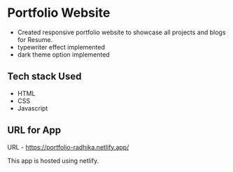# Portfolio Website

- Created responsive portfolio website to showcase all projects and blogs for Resume.
- typewriter effect implemented
- dark theme option implemented

## Tech stack Used

- HTML
- CSS
- Javascript

## URL for App

URL - https://portfolio-radhika.netlify.app/

This app is hosted using netlify.
